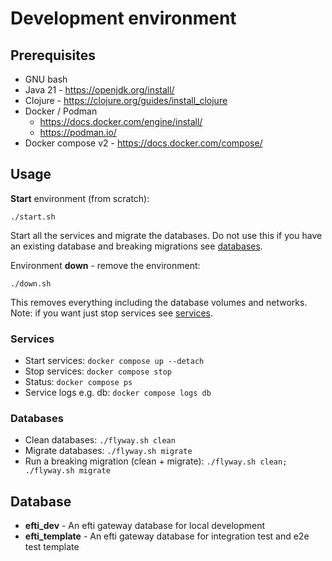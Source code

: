 # Development environment

## Prerequisites
* GNU bash
* Java 21 - https://openjdk.org/install/
* Clojure - https://clojure.org/guides/install_clojure
* Docker / Podman
  * https://docs.docker.com/engine/install/
  * https://podman.io/
* Docker compose v2 - https://docs.docker.com/compose/

## Usage
**Start** environment (from scratch): 
```
./start.sh
```

Start all the services and migrate the databases. 
Do not use this if you have an existing database and breaking migrations see [databases](#Databases).

Environment **down** - remove the environment: 
```
./down.sh
```
This removes everything including the database volumes and networks. 
Note: if you want just stop services see [services](#services).

### Services
* Start services: ```docker compose up --detach```
* Stop services: ```docker compose stop```
* Status: ```docker compose ps```
* Service logs e.g. db: ```docker compose logs db```

### Databases
* Clean databases: ```./flyway.sh clean```
* Migrate databases: ```./flyway.sh migrate```
* Run a breaking migration (clean + migrate): ```./flyway.sh clean; ./flyway.sh migrate```

## Database
* **efti_dev** - An efti gateway database for local development
* **efti_template** - An efti gateway database for integration test and e2e test template
